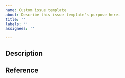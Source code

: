 ```yaml
---
name: Custom issue template
about: Describe this issue template's purpose here.
title: ''
labels: ''
assignees: ''

---
```


## Description

<!-- 이슈 사항에 대해서 상세히 설명을 적어 주세요 -->

## Reference

<!-- 이슈와 관련하여 참고가 될만한 URL 등을 추가해 주세요 -->